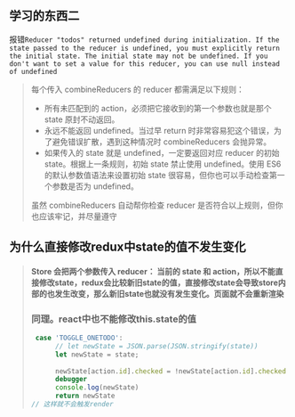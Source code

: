 ## 学习的东西二

报错```Reducer "todos" returned undefined during initialization. If the state passed to the reducer is undefined, you must explicitly return the initial state. The initial state may not be undefined. If you don't want to set a value for this reducer, you can use null instead of undefined```

> 每个传入 combineReducers 的 reducer 都需满足以下规则：
>
> - 所有未匹配到的 action，必须把它接收到的第一个参数也就是那个 state 原封不动返回。
> - 永远不能返回 undefined。当过早 return 时非常容易犯这个错误，为了避免错误扩散，遇到这种情况时 combineReducers 会抛异常。
> - 如果传入的 state 就是 undefined，一定要返回对应 reducer 的初始 state。根据上一条规则，初始 state 禁止使用 undefined。使用 ES6 的默认参数值语法来设置初始 state 很容易，但你也可以手动检查第一个参数是否为 undefined。
>
> 虽然 combineReducers 自动帮你检查 reducer 是否符合以上规则，但你也应该牢记，并尽量遵守

## 为什么直接修改redux中state的值不发生变化

> #### **Store 会把两个参数传入 reducer： 当前的 state 和 action**，所以不能直接修改state，redux会比较新旧state的值，直接修改state会导致store内部的也发生改变，那么新旧state也就没有发生变化。页面就不会重新渲染
>
> ### 同理。react中也不能修改this.state的值
>
> ```js
>  case 'TOGGLE_ONETODO':
>       // let newState = JSON.parse(JSON.stringify(state))
>       let newState = state;
>       
>       newState[action.id].checked = !newState[action.id].checked
>       debugger
>       console.log(newState)
>       return newState
> // 这样就不会触发render
> ```
>
> 

